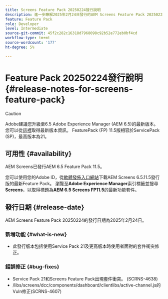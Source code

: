 ```yaml
---
title: Screens Feature Pack 20250224發行說明
description: 進一步瞭解2025年2月24日發行的AEM Screens Feature Pack 20250224。
feature: Feature Pack
role: Developer
level: Intermediate
source-git-commit: 45f2c282c16318d7968098c92b52e772eb0bf4cd
workflow-type: tm+mt
source-wordcount: '177'
ht-degree: 5%

---
```


# Feature Pack 20250224發行說明 {#release-notes-for-screens-feature-pack}

>[!CAUTION]
>Adobe建議您升級至6.5 Adobe Experience Manager (AEM 6.5)的最新版本。 您可以從[這裡](https://experienceleague.adobe.com/zh-hant/docs/experience-manager-65/content/release-notes/release-notes)取得最新版本資訊。
>FeaturePack (FP) 11.5版相容於ServicePack (SP)，最高版本為21。


## 可用性 {#availability}

AEM Screens已發行AEM 6.5 Feature Pack 11.5。

您可以使用您的Adobe ID，從[軟體發佈入口網站](https://experience.adobe.com/#/downloads/content/software-distribution/en/aem.html)下載AEM Screens 6.5.11.5發行版的最新Feature Pack。 瀏覽至&#x200B;**Adobe Experience Manager**&#x200B;索引標籤並搜尋&#x200B;**Screens**，以取得標題為&#x200B;**AEM 6.5 Screens FP11.5**&#x200B;的最新功能套件。

## 發行日期 {#release-date}

AEM Screens Feature Pack 20250224的發行日期為2025年2月24日。

### 新增功能 {#what-is-new}

* 此發行版本包括使用Service Pack 21及更高版本時使用者面對的套件衝突修正。

### 錯誤修正 {#bug-fixes}

* Service Pack 21和Screens Feature Pack出現套件衝突。 (SCRNS-4638)
* /libs/screens/dcc/components/dashboard/clientlibs/active-channel.js的Vuln修正(SCRNS-4607)

